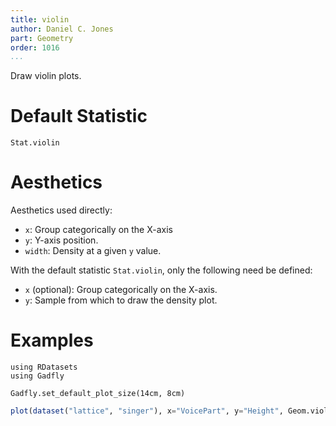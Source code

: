 ```yaml
---
title: violin
author: Daniel C. Jones
part: Geometry
order: 1016
...
```


Draw violin plots.

# Default Statistic

`Stat.violin`

# Aesthetics

Aesthetics used directly:

  * `x`: Group categorically on the X-axis
  * `y`: Y-axis position.
  * `width`: Density at a given `y` value.

With the default statistic `Stat.violin`, only the following need be defined:

  * `x` (optional): Group categorically on the X-axis.
  * `y`: Sample from which to draw the density plot.


# Examples

```{.julia hide="true" results="none"}
using RDatasets
using Gadfly

Gadfly.set_default_plot_size(14cm, 8cm)
```

```julia
plot(dataset("lattice", "singer"), x="VoicePart", y="Height", Geom.violin)
```



